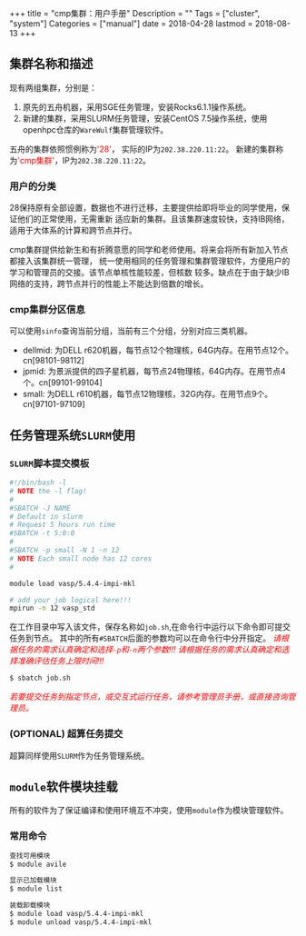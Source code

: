 +++
title = "cmp集群：用户手册"
Description = ""
Tags = ["cluster", "system"]
Categories = ["manual"]
date = 2018-04-28
lastmod = 2018-08-13
+++

## 集群名称和描述
现有两组集群，分别是：
  1. 原先的五舟机器，采用SGE任务管理，安装Rocks6.1.1操作系统。
  2. 新建的集群，采用SLURM任务管理，安装CentOS 7.5操作系统，使用openhpc仓库的`WareWulf`集群管理软件。

五舟的集群依照惯例称为<span style="color:red">'28'</span>，
实际的IP为`202.38.220.11:22`。
新建的集群称为<span style="color:red">'cmp集群'</span>，IP为`202.38.220.11:22`。

### 用户的分类
28保持原有全部设置，数据也不进行迁移，主要提供给即将毕业的同学使用，保证他们的正常使用，无需重新
适应新的集群。且该集群速度较快，支持IB网络，适用于大体系的计算和跨节点并行。

cmp集群提供给新生和有折腾意愿的同学和老师使用。将来会将所有新加入节点都接入该集群统一管理，
统一使用相同的任务管理和集群管理软件，方便用户的学习和管理员的交接。该节点单核性能较差，但核数
较多。缺点在于由于缺少IB网络的支持，跨节点并行的性能上不能达到倍数的增长。

### cmp集群分区信息
可以使用`sinfo`查询当前分组，当前有三个分组，分别对应三类机器。

- dellmid: 为DELL r620机器，每节点12个物理核，64G内存。在用节点12个。cn[98101-98112]
- jpmid: 为景派提供的四子星机器，每节点24物理核，64G内存。在用节点4个。cn[99101-99104]
- small: 为DELL r610机器，每节点12物理核，32G内存。在用节点9个。cn[97101-97109]


## 任务管理系统`SLURM`使用

### `SLURM`脚本提交模板
```bash
#!/bin/bash -l
# NOTE the -l flag!
#
#SBATCH -J NAME
# Default in slurm
# Request 5 hours run time
#SBATCH -t 5:0:0
#
#SBATCH -p small -N 1 -n 12
# NOTE Each small node has 12 cores
#

module load vasp/5.4.4-impi-mkl

# add your job logical here!!!
mpirun -n 12 vasp_std
```
在工作目录中写入该文件，保存名称如`job.sh`,在命令行中运行以下命令即可提交任务到节点。
其中的所有`#SBATCH`后面的参数均可以在命令行中分开指定。
<span style="color:red">*请根据任务的需求认真确定和选择`-p`和`-n`两个参数!!!*</span>
<span style="color:red">*请根据任务的需求认真确定和选择准确评估任务上限时间!!!*</span>

```sh
$ sbatch job.sh
```

<span style="color:red">*若要提交任务到指定节点，或交互式运行任务，请参考管理员手册，或直接咨询管理员。*</span>

### (OPTIONAL) 超算任务提交
超算同样使用`SLURM`作为任务管理系统。

## `module`软件模块挂载
所有的软件为了保证编译和使用环境互不冲突，使用`module`作为模块管理软件。

### 常用命令

```bash
查找可用模块
$ module avile

显示已加载模块
$ module list

装载卸载模块
$ module load vasp/5.4.4-impi-mkl
$ module unload vasp/5.4.4-impi-mkl
```
